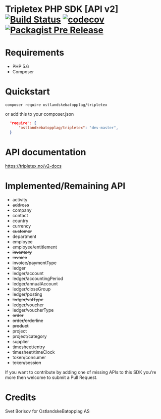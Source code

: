 Tripletex PHP SDK [API v2] [![Build Status](https://travis-ci.org/zaporylie/php-tripletex.svg?branch=master)](https://travis-ci.org/zaporylie/php-tripletex) [![codecov](https://codecov.io/gh/zaporylie/php-tripletex/branch/master/graph/badge.svg)](https://codecov.io/gh/zaporylie/php-tripletex) [![Packagist Pre Release](https://img.shields.io/packagist/vpre/zaporylie/tripletex.svg)](https://packagist.org/packages/zaporylie/tripletex) 
====================

# Requirements

- PHP 5.6
- Composer

# Quickstart
`composer require ostlandskebatopplag/tripletex`

or add this to your composer.json

```json
  "require": {
      "ostlandkebatopplag/tripletex": "dev-master",
  }
```

# API documentation

https://tripletex.no/v2-docs

# Implemented/Remaining API

- activity
- ~~address~~
- company
- contact
- country
- currency
- ~~customer~~
- department
- employee
- employee/entitlement
- ~~inventory~~
- ~~invoice~~
- ~~invoice/paymentType~~
- ledger
- ledger/account
- ledger/accountingPeriod
- ledger/annualAccount
- ledger/closeGroup
- ledger/posting
- ~~ledger/vatType~~
- ledger/voucher
- ledger/voucherType
- ~~order~~
- ~~order/orderline~~
- ~~product~~
- project
- project/category
- supplier
- timesheet/entry
- timesheet/timeClock
- token/consumer
- ~~token/session~~

If you want to contribute by adding one of missing APIs to this SDK you're more then welcome to submit a Pull Request.

# Credits

Svet Borisov for OstlandskeBatopplag AS
